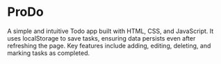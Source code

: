 # ProDo
A simple and intuitive Todo app built with HTML, CSS, and JavaScript. It uses localStorage to save tasks, ensuring data persists even after refreshing the page. Key features include adding, editing, deleting, and marking tasks as completed.
